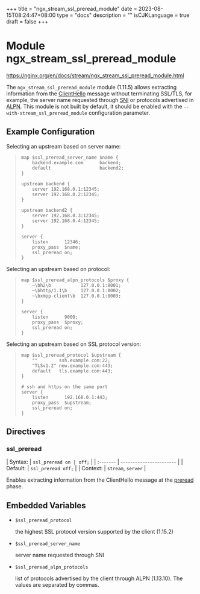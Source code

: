 +++
title = "ngx_stream_ssl_preread_module"
date = 2023-08-15T08:24:47+08:00
type = "docs"
description = ""
isCJKLanguage = true
draft = false
+++

# Module ngx_stream_ssl_preread_module

https://nginx.org/en/docs/stream/ngx_stream_ssl_preread_module.html



The `ngx_stream_ssl_preread_module` module (1.11.5) allows extracting information from the [ClientHello](https://datatracker.ietf.org/doc/html/rfc5246#section-7.4.1.2) message without terminating SSL/TLS, for example, the server name requested through [SNI](https://datatracker.ietf.org/doc/html/rfc6066#section-3) or protocols advertised in [ALPN](https://datatracker.ietf.org/doc/html/rfc7301). This module is not built by default, it should be enabled with the `--with-stream_ssl_preread_module` configuration parameter.



## Example Configuration

Selecting an upstream based on server name:

> ```
> map $ssl_preread_server_name $name {
>     backend.example.com      backend;
>     default                  backend2;
> }
> 
> upstream backend {
>     server 192.168.0.1:12345;
>     server 192.168.0.2:12345;
> }
> 
> upstream backend2 {
>     server 192.168.0.3:12345;
>     server 192.168.0.4:12345;
> }
> 
> server {
>     listen      12346;
>     proxy_pass  $name;
>     ssl_preread on;
> }
> ```



Selecting an upstream based on protocol:

> ```
> map $ssl_preread_alpn_protocols $proxy {
>     ~\bh2\b           127.0.0.1:8001;
>     ~\bhttp/1.1\b     127.0.0.1:8002;
>     ~\bxmpp-client\b  127.0.0.1:8003;
> }
> 
> server {
>     listen      9000;
>     proxy_pass  $proxy;
>     ssl_preread on;
> }
> ```



Selecting an upstream based on SSL protocol version:

> ```
> map $ssl_preread_protocol $upstream {
>     ""        ssh.example.com:22;
>     "TLSv1.2" new.example.com:443;
>     default   tls.example.com:443;
> }
> 
> # ssh and https on the same port
> server {
>     listen      192.168.0.1:443;
>     proxy_pass  $upstream;
>     ssl_preread on;
> }
> ```





## Directives



### ssl_preread

| Syntax:  | `ssl_preread on | off;` |
| :------- | ----------------------- |
| Default: | `ssl_preread off;`      |
| Context: | `stream`, `server`      |

Enables extracting information from the ClientHello message at the [preread](https://nginx.org/en/docs/stream/stream_processing.html#preread_phase) phase.



## Embedded Variables



- `$ssl_preread_protocol`

  the highest SSL protocol version supported by the client (1.15.2)

- `$ssl_preread_server_name`

  server name requested through SNI

- `$ssl_preread_alpn_protocols`

  list of protocols advertised by the client through ALPN (1.13.10). The values are separated by commas.
